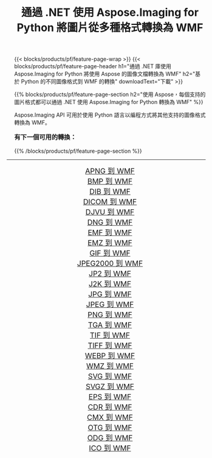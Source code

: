 ﻿---
title: 通過 .NET 使用 Aspose.Imaging for Python 將圖片從多種格式轉換為 WMF 
weight: 3920
url: /zh-hant/python-net/conversion/to/wmf/ 
lang: zh-hant
langdirlevel: 2
locales: zh-hans,ja,it,ru,de,es,fr,nl,id,lt,pl,pt,vi,tr,ko,zh-hant,ar,hi,th,sv,cs,uk,he
description: 您可以通過 .NET 庫使用 Aspose.Imaging for Python 將各種格式轉換為 WMF
---

{{< blocks/products/pf/feature-page-wrap >}}
{{< blocks/products/pf/feature-page-header h1="通過 .NET 庫使用 Aspose.Imaging for Python 將使用 Aspose 的圖像文檔轉換為 WMF" h2="基於 Python 的不同圖像格式到 WMF 的轉換" downloadText="下載" >}}


{{% blocks/products/pf/feature-page-section  h2="使用 Aspose，每個支持的圖片格式都可以通過 .NET 使用 Aspose.Imaging for Python 轉換為 WMF" %}}
<p align=justify>Aspose.Imaging API 可用於使用 Python 語言以編程方式將其他支持的圖像格式轉換為 WMF。</p>
<h3 style="margin-top:16px;">
有下一個可用的轉換：
</h3>
{{% /blocks/products/pf/feature-page-section %}}
<div class="container-fluid productfamilypage bg-gray">
    <div class="convertypes bg-gray agp-content section">
        <div class="container">
		<hr style="margin-left:-20px;"/>
		<div class="row other-converters" style="gap: 10px;font-size: 19px;text-align:center;">
		    <div class='col-md-3 other-converter remove-lp remove-rp'><a href="/imaging/zh-hant/python-net/conversion/apng-to-wmf/" style="padding:15px;">APNG 到 WMF</a></div>
<div class='col-md-3 other-converter remove-lp remove-rp'><a href="/imaging/zh-hant/python-net/conversion/bmp-to-wmf/" style="padding:15px;">BMP 到 WMF</a></div>
<div class='col-md-3 other-converter remove-lp remove-rp'><a href="/imaging/zh-hant/python-net/conversion/dib-to-wmf/" style="padding:15px;">DIB 到 WMF</a></div>
<div class='col-md-3 other-converter remove-lp remove-rp'><a href="/imaging/zh-hant/python-net/conversion/dicom-to-wmf/" style="padding:15px;">DICOM 到 WMF</a></div>
<div class='col-md-3 other-converter remove-lp remove-rp'><a href="/imaging/zh-hant/python-net/conversion/djvu-to-wmf/" style="padding:15px;">DJVU 到 WMF</a></div>
<div class='col-md-3 other-converter remove-lp remove-rp'><a href="/imaging/zh-hant/python-net/conversion/dng-to-wmf/" style="padding:15px;">DNG 到 WMF</a></div>
<div class='col-md-3 other-converter remove-lp remove-rp'><a href="/imaging/zh-hant/python-net/conversion/emf-to-wmf/" style="padding:15px;">EMF 到 WMF</a></div>
<div class='col-md-3 other-converter remove-lp remove-rp'><a href="/imaging/zh-hant/python-net/conversion/emz-to-wmf/" style="padding:15px;">EMZ 到 WMF</a></div>
<div class='col-md-3 other-converter remove-lp remove-rp'><a href="/imaging/zh-hant/python-net/conversion/gif-to-wmf/" style="padding:15px;">GIF 到 WMF</a></div>
<div class='col-md-3 other-converter remove-lp remove-rp'><a href="/imaging/zh-hant/python-net/conversion/jpeg2000-to-wmf/" style="padding:15px;">JPEG2000 到 WMF</a></div>
<div class='col-md-3 other-converter remove-lp remove-rp'><a href="/imaging/zh-hant/python-net/conversion/jp2-to-wmf/" style="padding:15px;">JP2 到 WMF</a></div>
<div class='col-md-3 other-converter remove-lp remove-rp'><a href="/imaging/zh-hant/python-net/conversion/j2k-to-wmf/" style="padding:15px;">J2K 到 WMF</a></div>
<div class='col-md-3 other-converter remove-lp remove-rp'><a href="/imaging/zh-hant/python-net/conversion/jpg-to-wmf/" style="padding:15px;">JPG 到 WMF</a></div>
<div class='col-md-3 other-converter remove-lp remove-rp'><a href="/imaging/zh-hant/python-net/conversion/jpeg-to-wmf/" style="padding:15px;">JPEG 到 WMF</a></div>
<div class='col-md-3 other-converter remove-lp remove-rp'><a href="/imaging/zh-hant/python-net/conversion/png-to-wmf/" style="padding:15px;">PNG 到 WMF</a></div>
<div class='col-md-3 other-converter remove-lp remove-rp'><a href="/imaging/zh-hant/python-net/conversion/tga-to-wmf/" style="padding:15px;">TGA 到 WMF</a></div>
<div class='col-md-3 other-converter remove-lp remove-rp'><a href="/imaging/zh-hant/python-net/conversion/tif-to-wmf/" style="padding:15px;">TIF 到 WMF</a></div>
<div class='col-md-3 other-converter remove-lp remove-rp'><a href="/imaging/zh-hant/python-net/conversion/tiff-to-wmf/" style="padding:15px;">TIFF 到 WMF</a></div>
<div class='col-md-3 other-converter remove-lp remove-rp'><a href="/imaging/zh-hant/python-net/conversion/webp-to-wmf/" style="padding:15px;">WEBP 到 WMF</a></div>
<div class='col-md-3 other-converter remove-lp remove-rp'><a href="/imaging/zh-hant/python-net/conversion/wmz-to-wmf/" style="padding:15px;">WMZ 到 WMF</a></div>
<div class='col-md-3 other-converter remove-lp remove-rp'><a href="/imaging/zh-hant/python-net/conversion/svg-to-wmf/" style="padding:15px;">SVG 到 WMF</a></div>
<div class='col-md-3 other-converter remove-lp remove-rp'><a href="/imaging/zh-hant/python-net/conversion/svgz-to-wmf/" style="padding:15px;">SVGZ 到 WMF</a></div>
<div class='col-md-3 other-converter remove-lp remove-rp'><a href="/imaging/zh-hant/python-net/conversion/eps-to-wmf/" style="padding:15px;">EPS 到 WMF</a></div>
<div class='col-md-3 other-converter remove-lp remove-rp'><a href="/imaging/zh-hant/python-net/conversion/cdr-to-wmf/" style="padding:15px;">CDR 到 WMF</a></div>
<div class='col-md-3 other-converter remove-lp remove-rp'><a href="/imaging/zh-hant/python-net/conversion/cmx-to-wmf/" style="padding:15px;">CMX 到 WMF</a></div>
<div class='col-md-3 other-converter remove-lp remove-rp'><a href="/imaging/zh-hant/python-net/conversion/otg-to-wmf/" style="padding:15px;">OTG 到 WMF</a></div>
<div class='col-md-3 other-converter remove-lp remove-rp'><a href="/imaging/zh-hant/python-net/conversion/odg-to-wmf/" style="padding:15px;">ODG 到 WMF</a></div>
<div class='col-md-3 other-converter remove-lp remove-rp'><a href="/imaging/zh-hant/python-net/conversion/ico-to-wmf/" style="padding:15px;">ICO 到 WMF</a></div>
                </div>
        </div>
    </div>
</div>
<br/>

